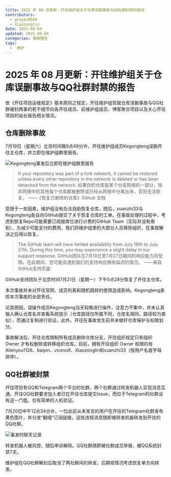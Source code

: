 ```yaml
---
title: 2025 年 08 月更新：开往维护组关于仓库误删事故与QQ社群封禁的报告
contributors:
  - gtxykn0504
  - Xiaozonglin
date: 2025-08-04
updated: 2025-08-04
categories: 事故报告
tags:
  -  维护
---
```


# 2025 年 08 月更新：开往维护组关于仓库误删事故与QQ社群封禁的报告

依《开往项目运维规定》基本原则之规定，开往维护组现就仓库误删事故与QQ社群被封两事的若干细节向各开往成员、前维护组成员、博客聚合项目以及关心开往项目的站长报告相关情况。

## 仓库删除事故

7月19日（星期六）北京时间晚9点49分许，开往维护组成员Kegongteng误删开往主仓库，并立即在维护组群里报告。

![Kegongteng事发后立即在维护组群里报告](https://www.travellings.cn/assets/img/accident-1.png)

> If your repository was part of a fork network, it cannot be restored unless every other repository in the network is deleted or has been detached from the network.
> 如果你的仓库是某个分支网络的一部分，除非网络中的其他每个仓库都被删除或已经从网络中分离出来，否则无法恢复。
> ——《恢复已删除的仓库》Github 文档

受限于一些因素，维护组没有办法自助恢复仓库。随后，xuanzhi33与Kegongteng各自向GitHub提交了关于恢复仓库的工单。在事故处理的过程中，考虑到恢复Repo可能需要订阅按席位进行计费的GitHub Team（实际并没有用到），为减少可能支付的费用，我们将维护组里的大部分人员移除组织，在事故解决之后得以恢复。

> The GitHub team will have limited availability from July 19th to July 27th. During this time, you may experience a slight delay in our support response.
> GitHub团队在7月19日至7月27日期间的响应能力将受限。在此期间，您可能会遇到我们的支持响应稍有延迟的情况。
> ——来自GitHub支持页面

GitHub支持团队于北京时间7月21日（星期一）下午5点28分恢复了开往主仓库。

本次事故并未对开往官网、成员列表和随机跳转的使用造成影响。Kegongteng承担本次事故的全部责任。

论其原因，误操作成员Kegongteng当天较晚进行操作，注意力不集中，并未认真输入确认仓库名并查看系统提示（仓库路径仅所属不同，仓库名相同，路径较为类似），而通过复制进行验证。此外，开往在事故发生前并未做好仓库保护与权限划分。

事故解决后，开往仓库限制所有成员删除仓库分支，开往组织规定只有组织 Owner 才有权删除或转移组织仓库。目前，拥有开往组织 Owner 权限的有 Allenyou1126、baipin、vicevolf、Xiaozonglin和xuanzhi33（按用户名首字母排序）。

## QQ社群被封禁

开往项目有QQ和Telegram两个平台的社群，两个社群通过转发机器人实现消息互通。开往QQ社群要求加入者已在开往仓库提交Issue，而位于Telegram的社群没有这一门槛，仅有简单的人机验证。

7月20日中午12点34分许，一位此前从未发言的用户在开往的Telegram社群发布黄色图片，并分发“翻墙”订阅链接。这些违规消息随即被转发机器转发到开往的QQ社群。

![事发时聊天记录](https://www.travellings.cn/assets/img/accident-1.png)

转发机器人被风控，随后申诉解除。QQ社群随即被社群成员举报，被QQ系统封禁7天。

维护组在QQ社群解封后取消了两社群间的转发，后期视情况考虑恢复单方向转发。